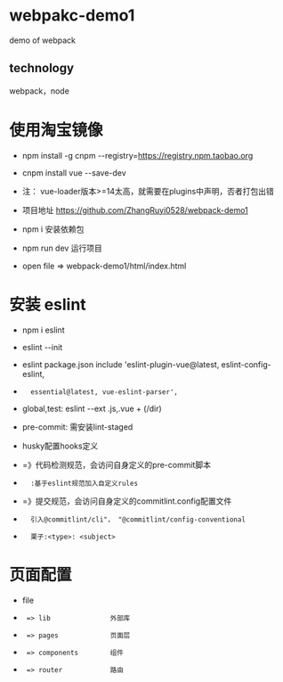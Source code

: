 # webpakc-demo1
demo of webpack

## technology
webpack，node

# 使用淘宝镜像
* npm install -g cnpm --registry=https://registry.npm.taobao.org

* cnpm install vue --save-dev

* 注： vue-loader版本>=14太高，就需要在plugins中声明，否者打包出错

* 项目地址 https://github.com/ZhangRuyi0528/webpack-demo1
* npm i 安装依赖包
* npm run dev 运行项目
* open file => webpack-demo1/html/index.html

# 安装 eslint
* npm i eslint
* eslint --init
* eslint package.json include 'eslint-plugin-vue@latest, eslint-config-eslint,
*       essential@latest, vue-eslint-parser',

* global,test: eslint --ext .js,.vue + (/dir)
* pre-commit: 需安装lint-staged

* husky配置hooks定义
*   =》代码检测规范，会访问自身定义的pre-commit脚本
*       :基于eslint规范加入自定义rules
*   =》提交规范，会访问自身定义的commitlint.config配置文件
*       引入@commitlint/cli"， "@commitlint/config-conventional
*       栗子:<type>: <subject>


# 页面配置
* file 
*      => lib               外部库
*      => pages             页面层
*      => components        组件
*      => router            路由
